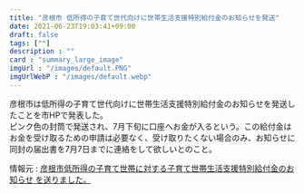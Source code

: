 ```yaml
---
title: "彦根市 低所得の子育て世代向けに世帯生活支援特別給付金のお知らせを発送"
date: 2021-06-23T19:03:41+09:00
draft: false
tags: [""]
description : ""
card : "summary_large_image"
imgUrl : "/images/default.PNG"
imgUrlWebP : "/images/default.webp"
---
```

彦根市は低所得の子育て世代向けに世帯生活支援特別給付金のお知らせを発送したことを市HPで発表した。  
ピンク色の封筒で発送され、7月下旬に口座へお金が入るという。この給付金はお金を受け取るための申請は必要なく、受け取りたくない場合のみ、お知らせに同封の届出書を7月7日までに連絡をして欲しいとのこと。

情報元 : [彦根市低所得の子育て世帯に対する子育て世帯生活支援特別給付金のお知らせ を送りました。](https://www.city.hikone.lg.jp/ja/1/j415/j4151/16931.html)